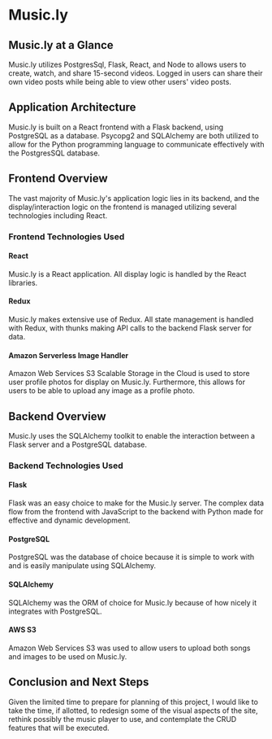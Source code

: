 # Music.ly

## Music.ly at a Glance

Music.ly utilizes PostgresSql, Flask, React, and Node to allows users to create, watch, and share 15-second videos. Logged in users can share their own video posts while being able to view other users' video posts.

## Application Architecture

Music.ly is built on a React frontend with a Flask backend, using PostgreSQL as a database. Psycopg2 and SQLAlchemy are both utilized to allow for the Python programming language to communicate effectively with the PostgresSQL database.

## Frontend Overview

The vast majority of Music.ly's application logic lies in its backend, and the display/interaction logic on the frontend is managed utilizing several technologies including React.

### Frontend Technologies Used

#### React 

Music.ly is a React application. All display logic is handled by the React libraries.

#### Redux

Music.ly makes extensive use of Redux. All state management is handled with Redux, with thunks making API calls to the backend Flask server for data. 

#### Amazon Serverless Image Handler

Amazon Web Services S3 Scalable Storage in the Cloud is used to store user profile photos for display on Music.ly. Furthermore, this allows for users to be able to upload any image as a profile photo.


## Backend Overview

Music.ly uses the SQLAlchemy toolkit to enable the interaction between a Flask server and a PostgreSQL database.

### Backend Technologies Used

#### Flask

Flask was an easy choice to make for the Music.ly server. The complex data flow from the frontend with JavaScript to the backend with Python made for effective and dynamic development.

#### PostgreSQL

PostgreSQL was the database of choice because it is simple to work with and is easily manipulate using SQLAlchemy.

#### SQLAlchemy

SQLAlchemy was the ORM of choice for Music.ly because of how nicely it integrates with PostgreSQL.

#### AWS S3

Amazon Web Services S3 was used to allow users to upload both songs and images to be used on Music.ly.

## Conclusion and Next Steps

Given the limited time to prepare for planning of this project, I would like to take the time, if allotted, to redesign some of the visual aspects of the site, rethink possibly the music player to use, and contemplate the CRUD features that will be executed.